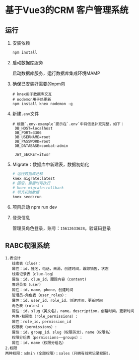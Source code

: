 # 基于Vue3的CRM 客户管理系统

## 运行

1. 安装依赖

   ```bash
   npm install
   ```

2. 启动数据库服务

   启动数据库服务，运行数据库集成环境MAMP

3. 确保已安装好需要的npm包

   ```
   # knex用于数据库交互
   # nodemon用于热更新
   npm install knex nodemon -g
   ```

4. 新建`.env`文件

   ```
   # 根据`.env-example`提示在`.env`中将信息补充完整，如下：
    DB_HOST=localhost
    DB_PORT=3306
    DB_USERNAME=root
    DB_PASSWORD=root
    DB_DATABASE=combat-admin

    JWT_SECRET=itwsr

5. Migrate：数据库中新建表，数据初始化

   ``` bash
   # 运行数据库迁移
   knex migrate:latest
   # 回滚，需要时可执行
   # knex migrate:rollback
   # 填充初始数据
   knex seed:run
   ```

6. 项目启动
   npm run dev

7. 登录信息

   管理员角色登录，账号：`15612633628`，验证码登录
## RABC权限系统
```
1.表设计
   线索表（clue）：
   属性：id，姓名，电话，来源，创建时间，跟踪销售，状态
   线索记录表（clue-log）
   属性：id，clue_id，跟踪内容（content)
   管理员表（user）
   属性：id，name，phone，创建时间
   管理员-角色表（user_roles）：
   属性：id，user_id，role_id，创建时间，更新时间
   角色表（roles）:
   属性：id，slug（英文名），name，description，创建时间，更新时间
   角色-权限表（role_permissions）:
   属性：role_id，permission_id
   权限表（permissions）:
   属性：id，group_id，slug（权限英文），name（权限名）
   权限分组表（permissions——groups）:
   属性：id，name（权限分组名）
2.权限
两种权限：admin（全部权限）；sales（只拥有线索记录权限）。
```
